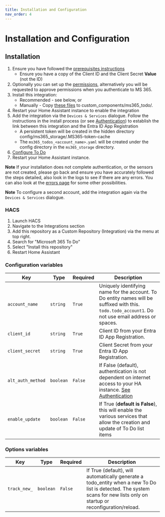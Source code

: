 ```yaml
---
title: Installation and Configuration
nav_order: 4
---
```


# Installation and Configuration
## Installation
1. Ensure you have followed the [prerequisites instructions](./prerequisites.md)
    * Ensure you have a copy of the Client ID and the Client Secret **Value** (not the ID)
1. Optionally you can set up the [permissions](./permissions.md), alternatively you will be requested to approve permissions when you authenticate to MS 365.
1. Install this integration:
    * Recommended - see below, or
    * Manually - Copy [these files](https://github.com/RogerSelwyn/MS365-ToDo/tree/main/custom_components/ms365_todo) to custom_components/ms365_todo/.
1. Restart your Home Assistant instance to enable the integration
1. Add the integration via the `Devices & Services` dialogue. Follow the instructions in the install process (or see [Authentication](./authentication.md)) to establish the link between this integration and the Entra ID App Registration
    * A persistent token will be created in the hidden directory config/ms365_storage/.MS365-token-cache
    * The `ms365_todos_<account_name>.yaml` will be created under the config directory in the `ms365_storage` directory.
1. [Configure To Do](./todo_configuration.md)
1. Restart your Home Assistant instance.

**Note** If your installation does not complete authentication, or the sensors are not created, please go back and ensure you have accurately followed the steps detailed, also look in the logs to see if there are any errors. You can also look at the [errors page](./errors.md) for some other possibilities.

**Note** To configure a second account, add the integration again via the `Devices & Services` dialogue.

### HACS

1. Launch HACS
1. Navigate to the Integrations section
1. Add this repository as a Custom Repository (Integration) via the menu at top right.
1. Search for "Microsoft 365 To Do"
1. Select "Install this repository"
1. Restart Home Assistant


### Configuration variables

Key | Type | Required | Description
-- | -- | -- | --
`account_name` | `string` | `True` | Uniquely identifying name for the account. To Do entity names will be suffixed with this. `todo.todo_account1`. Do not use email address or spaces.
`client_id` | `string` | `True` | Client ID from your Entra ID App Registration.
`client_secret` | `string` | `True` | Client Secret from your Entra ID App Registration.
`alt_auth_method` | `boolean` | `False` | If False (default), authentication is not dependent on internet access to your HA instance. [See Authentication](./authentication.md)
`enable_update` | `boolean` | `False` | If True (**default is False**), this will enable the various services that allow the creation and update of To Do list items

### Options variables

Key | Type | Required | Description
-- | -- | -- | --
`track_new_` | `boolean` | `False` | If True (default), will automatically generate a todo_entity when a new To Do list is detected. The system scans for new lists only on startup or reconfiguration/reload.

